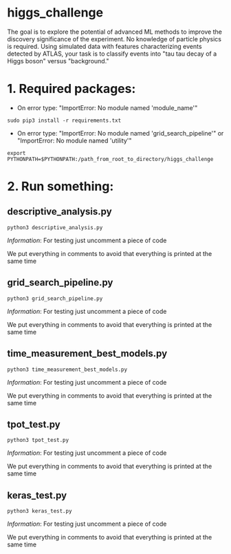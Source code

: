 # higgs_challenge
The goal is to explore the potential of advanced ML methods to improve the discovery significance of the experiment. No knowledge of particle physics is required. Using simulated data with features characterizing events detected by ATLAS, your task is to classify events into "tau tau decay of a Higgs boson" versus "background." 

# 1. Required packages:
* On error type: "ImportError: No module named 'module\_name'"

`sudo pip3 install -r requirements.txt`

* On error type: "ImportError: No module named 'grid\_search\_pipeline'" or "ImportError: No module named 'utility'"

`export PYTHONPATH=$PYTHONPATH:/path_from_root_to_directory/higgs_challenge`

# 2. Run something:
## descriptive_analysis.py

`python3 descriptive_analysis.py`

*Information*: For testing just uncomment a piece of code

We put everything in comments to avoid that everything is printed at the same time

## grid_search_pipeline.py

`python3 grid_search_pipeline.py`

*Information*: For testing just uncomment a piece of code

We put everything in comments to avoid that everything is printed at the same time

## time_measurement_best_models.py

`python3 time_measurement_best_models.py`

*Information*: For testing just uncomment a piece of code

We put everything in comments to avoid that everything is printed at the same time

## tpot_test.py

`python3 tpot_test.py`

*Information*: For testing just uncomment a piece of code

We put everything in comments to avoid that everything is printed at the same time

## keras_test.py

`python3 keras_test.py`

*Information*: For testing just uncomment a piece of code

We put everything in comments to avoid that everything is printed at the same time
